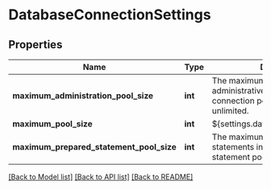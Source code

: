 # DatabaseConnectionSettings

## Properties
Name | Type | Description | Notes
------------ | ------------- | ------------- | -------------
**maximum_administration_pool_size** | **int** | The maximum number of administrative connections in the connection pool. -1 means unlimited. | [optional] 
**maximum_pool_size** | **int** | ${settings.database.connection.max} | [optional] 
**maximum_prepared_statement_pool_size** | **int** | The maximum number of prepared statements in the prepared statement pool. -1 means unlimited. | [optional] 

[[Back to Model list]](../README.md#documentation-for-models) [[Back to API list]](../README.md#documentation-for-api-endpoints) [[Back to README]](../README.md)


